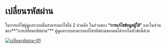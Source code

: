 # เปลี่ยนรหัสผ่าน

ในการแก้ไขผู้ดูแลระบบนั้นสามารถแก้ไขได้ 2 ส่วนคือ ในส่วนของ
**“การแก้ไขข้อมูลผู้ใช้”** และในส่วนของ**“การเปลี่ยนรหัสผ่าน”**
ผู้ดูแลระบบสามารถแก้ไขรหัสผ่านของตนได้จากในหัวข้อนี้ด้วย

[![เปลี่ยนรหัสผ่าน-01](http://www.smlaccount.com/manual/wp-content/uploads/2017/11/เปลี่ยนรหัสผ่าน-01.jpg)](http://www.smlaccount.com/manual/wp-content/uploads/2017/11/เปลี่ยนรหัสผ่าน-01.jpg)

